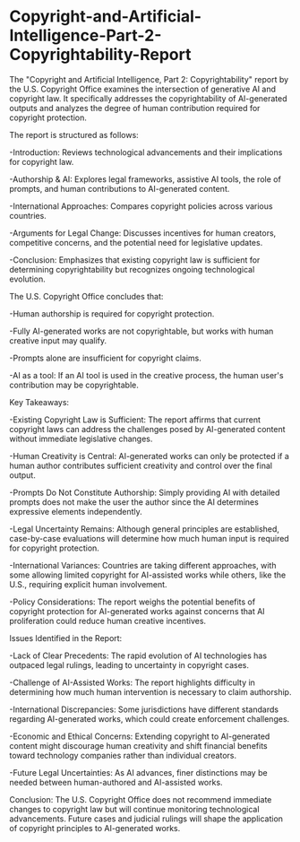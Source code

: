 # Copyright-and-Artificial-Intelligence-Part-2-Copyrightability-Report
The "Copyright and Artificial Intelligence, Part 2: Copyrightability" report by the U.S. Copyright Office examines the intersection of generative AI and copyright law. It specifically addresses the copyrightability of AI-generated outputs and analyzes the degree of human contribution required for copyright protection.

The report is structured as follows:

-Introduction: Reviews technological advancements and their implications for copyright law.

-Authorship & AI: Explores legal frameworks, assistive AI tools, the role of prompts, and human contributions to AI-generated content.

-International Approaches: Compares copyright policies across various countries.

-Arguments for Legal Change: Discusses incentives for human creators, competitive concerns, and the potential need for legislative updates.

-Conclusion: Emphasizes that existing copyright law is sufficient for determining copyrightability but recognizes ongoing technological evolution.


The U.S. Copyright Office concludes that:

-Human authorship is required for copyright protection.

-Fully AI-generated works are not copyrightable, but works with human creative input may qualify.

-Prompts alone are insufficient for copyright claims.

-AI as a tool: If an AI tool is used in the creative process, the human user's contribution may be copyrightable.

Key Takeaways:

-Existing Copyright Law is Sufficient: The report affirms that current copyright laws can address the challenges posed by AI-generated content without immediate legislative changes.

-Human Creativity is Central: AI-generated works can only be protected if a human author contributes sufficient creativity and control over the final output.

-Prompts Do Not Constitute Authorship: Simply providing AI with detailed prompts does not make the user the author since the AI determines expressive elements independently.

-Legal Uncertainty Remains: Although general principles are established, case-by-case evaluations will determine how much human input is required for copyright protection.

-International Variances: Countries are taking different approaches, with some allowing limited copyright for AI-assisted works while others, like the U.S., requiring explicit human involvement.

-Policy Considerations: The report weighs the potential benefits of copyright protection for AI-generated works against concerns that AI proliferation could reduce human creative incentives.

Issues Identified in the Report:

-Lack of Clear Precedents: The rapid evolution of AI technologies has outpaced legal rulings, leading to uncertainty in copyright cases.

-Challenge of AI-Assisted Works: The report highlights difficulty in determining how much human intervention is necessary to claim authorship.

-International Discrepancies: Some jurisdictions have different standards regarding AI-generated works, which could create enforcement challenges.

-Economic and Ethical Concerns: Extending copyright to AI-generated content might discourage human creativity and shift financial benefits toward technology companies rather than individual creators.

-Future Legal Uncertainties: As AI advances, finer distinctions may be needed between human-authored and AI-assisted works.

Conclusion:
The U.S. Copyright Office does not recommend immediate changes to copyright law but will continue monitoring technological advancements. Future cases and judicial rulings will shape the application of copyright principles to AI-generated works​.
